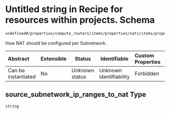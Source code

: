 # Untitled string in Recipe for resources within projects. Schema

```txt
undefined#/properties/compute_routers/items/properties/nats/items/properties/source_subnetwork_ip_ranges_to_nat
```

How NAT should be configured per Subnetwork.


| Abstract            | Extensible | Status         | Identifiable            | Custom Properties | Additional Properties | Access Restrictions | Defined In                                                              |
| :------------------ | ---------- | -------------- | ----------------------- | :---------------- | --------------------- | ------------------- | ----------------------------------------------------------------------- |
| Can be instantiated | No         | Unknown status | Unknown identifiability | Forbidden         | Allowed               | none                | [resources.schema.json\*](resources.schema.json "open original schema") |

## source_subnetwork_ip_ranges_to_nat Type

`string`
